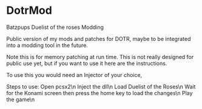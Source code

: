 # DotrMod
 Batzpups Duelist of the roses Modding

Public version of my mods and patches for DOTR, maybe to be integrated into a modding tool in the future. 

Note this is for memory patching at run time. 
This is not really designed for public use yet,
but if you want to use it here are the instructions.

To use this you would need an Injector of your choice,

Steps to use:
Open pcsx2\n
Inject the dll\n
Load Duelist of the Roses\n
Wait for the Konami screen then press the home key to load the changes\n
Play the game\n
